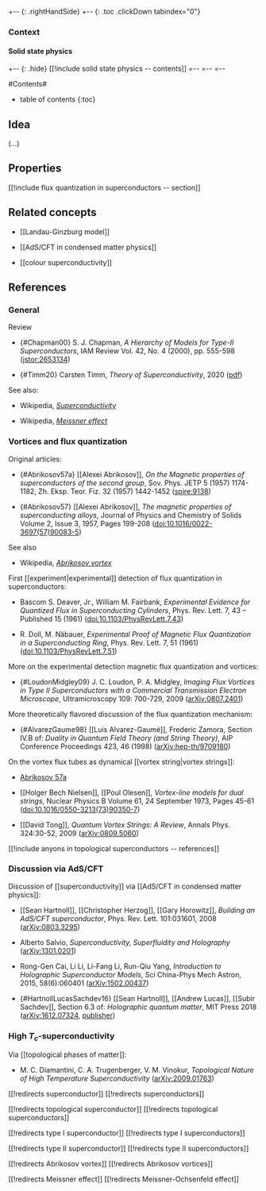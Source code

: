 
+-- {: .rightHandSide}
+-- {: .toc .clickDown tabindex="0"}
### Context
#### Solid state physics
+-- {: .hide}
[[!include solid state physics -- contents]]
=--
=--
=--


#Contents#
* table of contents
{:toc}


## Idea

(...)


## Properties


[[!include flux quantization in superconductors -- section]]



## Related concepts

* [[Landau-Ginzburg model]]

* [[AdS/CFT in condensed matter physics]]

* [[colour superconductivity]]


## References

### General

Review

* {#Chapman00} S. J. Chapman, _A Hierarchy of Models for Type-II Superconductors_, IAM Review Vol. 42, No. 4 (2000), pp. 555-598 ([jstor:2653134](https://www.jstor.org/stable/2653134))

* {#Timm20} Carsten Timm, _Theory of Superconductivity_, 2020 ([pdf](https://tu-dresden.de/mn/physik/itp/cmt/ressourcen/dateien/skripte/Skript_Supra.pdf?lang=en))

See also:

* Wikipedia, _[Superconductivity](http://en.wikipedia.org/wiki/Superconductivity)_

* Wikipedia, _[Meissner effect](https://en.wikipedia.org/wiki/Meissner_effect)_


### Vortices and flux quantization

Original articles:

* {#Abrikosov57a} [[Alexei Abrikosov]], _On the Magnetic properties of superconductors of the second group_, Sov. Phys. JETP 5 (1957) 1174-1182, Zh. Eksp. Teor. Fiz. 32 (1957) 1442-1452 ([spire:9138](https://inspirehep.net/literature/9138))

* {#Abrikosov57} [[Alexei Abrikosov]], _The magnetic properties of superconducting alloys_, Journal of Physics and Chemistry of Solids Volume 2, Issue 3, 1957, Pages 199-208 (<a href="https://doi.org/10.1016/0022-3697(57)90083-5">doi:10.1016/0022-3697(57)90083-5</a>)

See also 

* Wikipedia, _[Abrikosov vortex](https://en.wikipedia.org/wiki/Abrikosov_vortex)_

First [[experiment|experimental]] detection of flux quantization in superconductors:

* Bascom S. Deaver, Jr., William M. Fairbank, _Experimental Evidence for Quantized Flux in Superconducting Cylinders_, Phys. Rev. Lett. 7, 43 – Published 15 (1961) ([doi:10.1103/PhysRevLett.7.43](https://doi.org/10.1103/PhysRevLett.7.43))

* R. Doll, M. Näbauer, _Experimental Proof of Magnetic Flux Quantization in a Superconducting Ring_, Phys. Rev. Lett. 7, 51 (1961) ([doi:10.1103/PhysRevLett.7.51](https://doi.org/10.1103/PhysRevLett.7.51))

More on the experimental detection magnetic flux quantization and vortices:

* {#LoudonMidgley09} J. C. Loudon, P. A. Midgley, _Imaging Flux Vortices in Type II Superconductors with a Commercial Transmission Electron Microscope_, Ultramicroscopy 109: 700-729, 2009 ([arXiv:0807.2401](https://arxiv.org/abs/0807.2401))

More theoretically flavored discussion of the flux quantization mechanism:

* {#AlvarezGaume98} [[Luis Alvarez-Gaumé]], Frederic Zamora, Section IV.B of: _Duality in Quantum Field Theory (and String Theory)_, AIP Conference Proceedings 423, 46 (1998) ([arXiv:hep-th/9709180](https://arxiv.org/abs/hep-th/9709180))

On the vortex flux tubes as dynamical [[vortex string|vortex strings]]:

* [Abrikosov 57a](#Abrikosov57a)

* [[Holger Bech Nielsen]], [[Poul Olesen]], _Vortex-line models for dual strings_, Nuclear Physics B Volume 61, 24 September 1973, Pages 45-61 (<a href="https://doi.org/10.1016/0550-3213(73)90350-7">doi:10.1016/0550-3213(73)90350-7</a>)

* [[David Tong]], _Quantum Vortex Strings: A Review_, Annals Phys. 324:30-52, 2009 ([arXiv:0809.5060](https://arxiv.org/abs/0809.5060))




[[!include anyons in topological superconductors -- references]]




### Discussion via AdS/CFT


Discussion of [[superconductivity]] via [[AdS/CFT in condensed matter physics]]:

* [[Sean Hartnoll]], [[Christopher Herzog]], [[Gary 
 Horowitz]], _Building an AdS/CFT superconductor_, Phys. Rev. Lett. 101:031601, 2008 ([arXiv:0803.3295](https://arxiv.org/abs/0803.3295))

* Alberto Salvio, _Superconductivity, Superfluidity and Holography_ ([arXiv:1301.0201](http://arxiv.org/abs/1301.0201))

* Rong-Gen Cai, Li Li, Li-Fang Li, Run-Qiu Yang, _Introduction to Holographic Superconductor Models_, Sci China-Phys Mech Astron, 2015, 58(6):060401 ([arXiv:1502.00437](https://arxiv.org/abs/1502.00437))


* {#HartnollLucasSachdev16} [[Sean Hartnoll]], [[Andrew Lucas]], [[Subir Sachdev]], Section 6.3 of: _Holographic quantum matter_, MIT Press 2018 ([arXiv:1612.07324](https://arxiv.org/abs/1612.07324), [publisher](https://mitpress.ublish.com/book/holographic-quantum-matter))

### High $T_c$-superconductivity

Via [[topological phases of matter]]:

* M. C. Diamantini, C. A. Trugenberger, V. M. Vinokur, _Topological Nature of High Temperature Superconductivity_ ([arXiv:2009.01763](https://arxiv.org/abs/2009.01763))



[[!redirects superconductor]]
[[!redirects superconductors]]

[[!redirects topological superconductor]]
[[!redirects topological superconductors]]

[[!redirects type I superconductor]]
[[!redirects type I superconductors]]

[[!redirects type II superconductor]]
[[!redirects type II superconductors]]

[[!redirects Abrikosov vortex]]
[[!redirects Abrikosov vortices]]

[[!redirects Meissner effect]]
[[!redirects Meissner-Ochsenfeld effect]]




